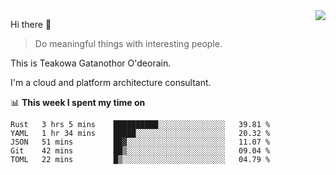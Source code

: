 <img align="right" src="https://github-readme-stats.vercel.app/api?username=Teakowa&show_icons=true&icon_color=2f80ed&text_color=718096&bg_color=ffffff&hide_title=true" />

Hi there 👋

> Do meaningful things with interesting people.

This is Teakowa Gatanothor O'deorain.

I'm a cloud and platform architecture consultant.

📊 **This week I spent my time on**
<!--START_SECTION:waka-->
```text
Rust   3 hrs 5 mins    ██████████░░░░░░░░░░░░░░░   39.81 % 
YAML   1 hr 34 mins    █████░░░░░░░░░░░░░░░░░░░░   20.32 % 
JSON   51 mins         ██▓░░░░░░░░░░░░░░░░░░░░░░   11.07 % 
Git    42 mins         ██▒░░░░░░░░░░░░░░░░░░░░░░   09.04 % 
TOML   22 mins         █▒░░░░░░░░░░░░░░░░░░░░░░░   04.79 % 
```
<!--END_SECTION:waka-->
